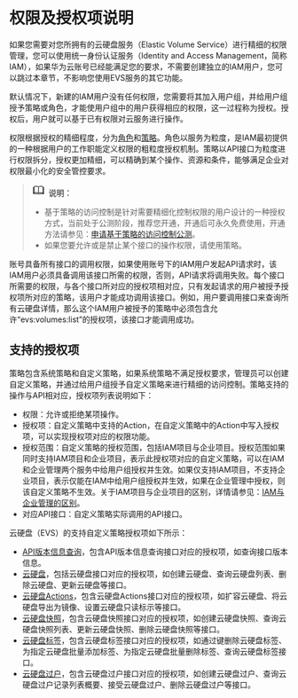# 权限及授权项说明<a name="evs_04_0023"></a>

如果您需要对您所拥有的云硬盘服务（Elastic Volume Service）进行精细的权限管理，您可以使用统一身份认证服务（Identity and Access Management，简称IAM），如果华为云账号已经能满足您的要求，不需要创建独立的IAM用户，您可以跳过本章节，不影响您使用EVS服务的其它功能。

默认情况下，新建的IAM用户没有任何权限，您需要将其加入用户组，并给用户组授予策略或角色，才能使用户组中的用户获得相应的权限，这一过程称为授权。授权后，用户就可以基于已有权限对云服务进行操作。

权限根据授权的精细程度，分为[角色](https://support.huaweicloud.com/usermanual-iam/iam_01_0601.html)和[策略](https://support.huaweicloud.com/usermanual-iam/iam_01_0017.html)。角色以服务为粒度，是IAM最初提供的一种根据用户的工作职能定义权限的粗粒度授权机制。策略以API接口为粒度进行权限拆分，授权更加精细，可以精确到某个操作、资源和条件，能够满足企业对权限最小化的安全管控要求。

>![](public_sys-resources/icon-note.gif) **说明：**   
>-   基于策略的访问控制是针对需要精细化控制权限的用户设计的一种授权方式，当前处于公测阶段，推荐您开通，开通后可永久免费使用，开通方法请参见：[申请基于策略的访问控制公测](https://support.huaweicloud.com/usermanual-iam/iam_01_019.html)。  
>-   如果您要允许或是禁止某个接口的操作权限，请使用策略。  

账号具备所有接口的调用权限，如果使用账号下的IAM用户发起API请求时，该IAM用户必须具备调用该接口所需的权限，否则，API请求将调用失败。每个接口所需要的权限，与各个接口所对应的授权项相对应，只有发起请求的用户被授予授权项所对应的策略，该用户才能成功调用该接口。例如，用户要调用接口来查询所有云硬盘详情，那么这个IAM用户被授予的策略中必须包含允许“evs:volumes:list”的授权项，该接口才能调用成功。

## 支持的授权项<a name="section677212217497"></a>

策略包含系统策略和自定义策略，如果系统策略不满足授权要求，管理员可以创建自定义策略，并通过给用户组授予自定义策略来进行精细的访问控制。策略支持的操作与API相对应，授权项列表说明如下：

-   权限：允许或拒绝某项操作。
-   授权项：自定义策略中支持的Action，在自定义策略中的Action中写入授权项，可以实现授权项对应的权限功能。
-   授权范围：自定义策略的授权范围，包括IAM项目与企业项目。授权范围如果同时支持IAM项目和企业项目，表示此授权项对应的自定义策略，可以在IAM和企业管理两个服务中给用户组授权并生效。如果仅支持IAM项目，不支持企业项目，表示仅能在IAM中给用户组授权并生效，如果在企业管理中授权，则该自定义策略不生效。关于IAM项目与企业项目的区别，详情请参见：[IAM与企业管理的区别](https://support.huaweicloud.com/iam_faq/iam_01_0101.html)。
-   对应API接口：自定义策略实际调用的API接口。

云硬盘（EVS）的支持自定义策略授权项如下所示：

-   [API版本信息查询](API版本信息查询.md)，包含API版本信息查询接口对应的授权项，如查询接口版本信息。
-   [云硬盘](云硬盘.md)，包括云硬盘接口对应的授权项，如创建云硬盘、查询云硬盘列表、删除云硬盘、更新云硬盘等接口。
-   [云硬盘Actions](云硬盘Actions.md)，包含云硬盘Actions接口对应的授权项，如扩容云硬盘、将云硬盘导出为镜像、设置云硬盘只读标示等接口。
-   [云硬盘快照](云硬盘快照.md)，包含云硬盘快照接口对应的授权项，如创建云硬盘快照、查询云硬盘快照列表、更新云硬盘快照、删除云硬盘快照等接口。
-   [云硬盘标签](云硬盘标签.md)，包含云硬盘标签接口对应的授权项，如通过键删除云硬盘标签、为指定云硬盘批量添加标签、为指定云硬盘批量删除标签、查询云硬盘标签接口。
-   [云硬盘过户](云硬盘过户.md)，包含云硬盘过户接口对应的授权项，如创建云硬盘过户、查询云硬盘过户记录列表概要、接受云硬盘过户、删除云硬盘过户等接口。

